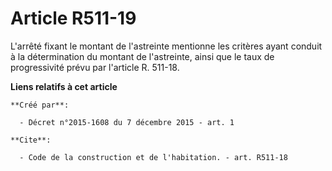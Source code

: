 # Article R511-19

L'arrêté fixant le montant de l'astreinte mentionne les critères ayant conduit à la détermination du montant de l'astreinte,
ainsi que le taux de progressivité prévu par l'article R. 511-18.

**Liens relatifs à cet article**

	**Créé par**:

	  - Décret n°2015-1608 du 7 décembre 2015 - art. 1

	**Cite**:

	  - Code de la construction et de l'habitation. - art. R511-18
